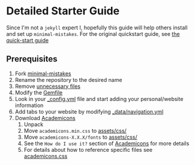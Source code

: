 # Detailed Starter Guide

Since I'm not a `jekyll` expert I, hopefully this guide will help others install and set up `minimal-mistakes`.
For the original quickstart guide, see [the quick-start guide](https://mmistakes.github.io/minimal-mistakes/docs/quick-start-guide/)

## Prerequisites
1. Fork [minimal-mistakes](https://github.com/mmistakes/minimal-mistakes)
2. Rename the repository to the desired name
3. Remove [unnecessary files](https://mmistakes.github.io/minimal-mistakes/docs/quick-start-guide/#remove-the-unnecessary)
4. Modify the [Gemfile](Gemfile)
5. Look in your [_config.yml](_config.yml) file and start adding your personal/website information
6. Add tabs to your website by modifying [_data/navigation.yml](_data/navigation.yml)
7. Download [Academicons](http://jpswalsh.github.io/academicons/)
   1. Unpack
   2. Move `academicons.min.css` to [assets/css/](assets/css/)
   3. Move `academicons-X.X.X/fonts` to [assets/css/](assets/css/)
   4. See the `How do I use it?` section of [Academicons](http://jpswalsh.github.io/academicons/) for more details
   5. For details about how to reference specific files see [academicons.css](https://github.com/jpswalsh/academicons/blob/master/css/academicons.css)